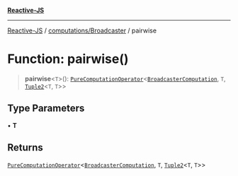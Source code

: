 [**Reactive-JS**](../../../README.md)

***

[Reactive-JS](../../../README.md) / [computations/Broadcaster](../README.md) / pairwise

# Function: pairwise()

> **pairwise**\<`T`\>(): [`PureComputationOperator`](../../type-aliases/PureComputationOperator.md)\<[`BroadcasterComputation`](../interfaces/BroadcasterComputation.md), `T`, [`Tuple2`](../../../functions/type-aliases/Tuple2.md)\<`T`, `T`\>\>

## Type Parameters

• **T**

## Returns

[`PureComputationOperator`](../../type-aliases/PureComputationOperator.md)\<[`BroadcasterComputation`](../interfaces/BroadcasterComputation.md), `T`, [`Tuple2`](../../../functions/type-aliases/Tuple2.md)\<`T`, `T`\>\>
